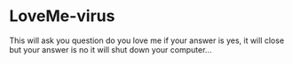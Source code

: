 # LoveMe-virus
This will ask you question do you love me if your answer is yes, it will close but your answer is no it will shut down your computer...
